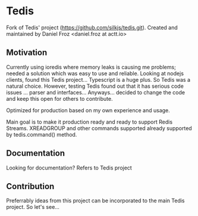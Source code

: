# Tedis

Fork of Tedis' project (https://github.com/silkjs/tedis.git).
Created and maintained by Daniel Froz <daniel.froz at actt.io>

## Motivation

Currently using ioredis where memory leaks is causing me problems; needed a solution which was easy to use and reliable. Looking at nodejs clients, found this Tedis project... Typescript is a huge plus. So Tedis was a natural choice. However, testing Tedis found out that it has serious code issues ... parser and interfaces... Anyways... decided to change the code and keep this open for others to contribute.

Optimized for production based on my own experience and usage.

Main goal is to make it production ready and ready to support Redis Streams. XREADGROUP and other commands supported already supported by tedis.command() method.

## Documentation

Looking for documentation? Refers to Tedis project

## Contribution

Preferrably ideas from this project can be incorporated to the main Tedis project.
So let's see...